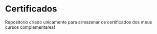 # Certificados
Repositório criado unicamente para armazenar os certificados dos meus cursos complementares!
